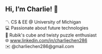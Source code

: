 ## Hi, I’m Charlie! 👋

<!---
charliechen286/charliechen286 is a ✨ special ✨ repository because its `README.md` (this file) appears on your GitHub profile.
You can click the Preview link to take a look at your changes.
--->

<p>
〽️ CS & EE @ University of Michigan<br>
💻 Passionate about future technologies<br>
🧩 Rubik's cube and twisty puzzle enthusiast<br>
🌐 <a href=www.linkedin.com/in/charliechen286 target="_blank">www.linkedin.com/in/charliechen286</a><br>
✉️ @charliechen286@gmail.com
</p>
